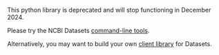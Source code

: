 This python library is deprecated and will stop functioning in December 2024.

Please try the NCBI Datasets [command-line tools](https://www.ncbi.nlm.nih.gov/datasets/docs/v2/download-and-install/).

Alternatively, you may want to build your own [client library](https://www.ncbi.nlm.nih.gov/datasets/docs/v2/languages/) for Datasets.
